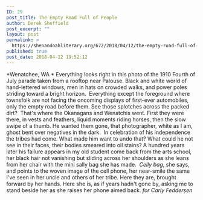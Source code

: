 ```yaml
---
ID: 29
post_title: The Empty Road Full of People
author: Derek Sheffield
post_excerpt: ""
layout: post
permalink: >
  https://shenandoahliterary.org/672/2018/04/12/the-empty-road-full-of-people/
published: true
post_date: 2018-04-12 19:52:12
---
```

*Wenatchee, WA * Everything looks right in this photo of the 1910 Fourth of July parade taken from a rooftop near Palouse. Black and white world of hand-lettered windows, men in hats on crowded walks, and power poles striding toward a bright horizon.  Everything except the foreground where townsfolk are not facing the oncoming displays of first-ever automobiles, only the empty road before them. See those splotches across the packed dirt?  That's where the Okanagans and Wenatchis went. First they were there, in vests and feathers, liquid moments riding horses, then the slow swipe of a thumb. He wanted them gone, that photographer, white as I am, ghost bent over negatives in the dark.  In celebration of his independence the tribes had come. What made him want to undo that? What could he not see in their faces, their bodies smeared into oil stains? A hundred years later his failure appears in my old student come back from the arts school, her black hair not vanishing but sliding across her shoulders as she leans from her chair with the mini sally bag she has made.  *Celly bag*, she says, and points to the woven image of the cell phone, her near-smile the same I've seen in her uncle and others of her tribe. Here they are, brought forward by her hands. Here she is, as if years hadn't gone by, asking me to stand beside her as she raises her phone aimed back. *for Carly Feddersen*